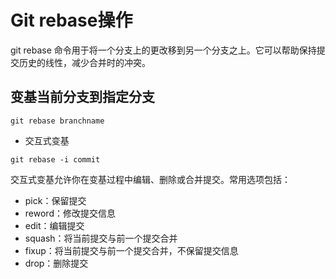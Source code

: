 # Git rebase操作
git rebase 命令用于将一个分支上的更改移到另一个分支之上。它可以帮助保持提交历史的线性，减少合并时的冲突。

## 变基当前分支到指定分支
```
git rebase branchname
```
- 交互式变基
```
git rebase -i commit
```
交互式变基允许你在变基过程中编辑、删除或合并提交。常用选项包括：
- pick：保留提交
- reword：修改提交信息
- edit：编辑提交
- squash：将当前提交与前一个提交合并
- fixup：将当前提交与前一个提交合并，不保留提交信息
- drop：删除提交